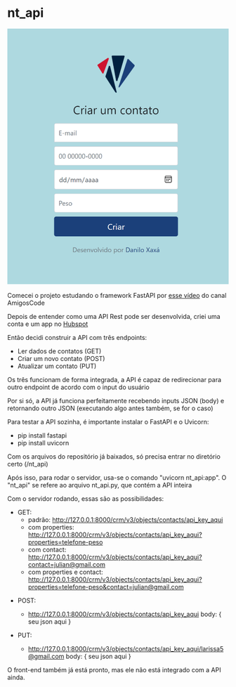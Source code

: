 # nt_api

<img src="https://github.com/Danilo-Xaxa/nt_api/blob/main/screenshot.png"/>

Comecei o projeto estudando o framework FastAPI por [esse vídeo](https://www.youtube.com/watch?v=GN6ICac3OXY) do canal AmigosCode

Depois de entender como uma API Rest pode ser desenvolvida, criei uma conta e um app no [Hubspot](https://www.hubspot.com/)

Então decidi construir a API com três endpoints:
- Ler dados de contatos (GET)
- Criar um novo contato (POST)
- Atualizar um contato (PUT)

Os três funcionam de forma integrada, a API é capaz de redirecionar para outro endpoint de acordo com o input do usuário

Por si só, a API já funciona perfeitamente recebendo inputs JSON (body) e retornando outro JSON (executando algo antes também, se for o caso)

Para testar a API sozinha, é importante instalar o FastAPI e o Uvicorn:
- pip install fastapi
- pip install uvicorn

Com os arquivos do repositório já baixados, só precisa entrar no diretório certo (/nt_api)

Após isso, para rodar o servidor, usa-se o comando "uvicorn nt_api:app". O "nt_api" se refere ao arquivo nt_api.py, que contém a API inteira

Com o servidor rodando, essas são as possibilidades:
* GET:
    * padrão: http://127.0.0.1:8000/crm/v3/objects/contacts/api_key_aqui
    * com properties: http://127.0.0.1:8000/crm/v3/objects/contacts/api_key_aqui?properties=telefone-peso
    * com contact: http://127.0.0.1:8000/crm/v3/objects/contacts/api_key_aqui?contact=julian@gmail.com
    * com properties e contact: http://127.0.0.1:8000/crm/v3/objects/contacts/api_key_aqui?properties=telefone-peso&contact=julian@gmail.com

- POST:
    * http://127.0.0.1:8000/crm/v3/objects/contacts/api_key_aqui
    body: {
        seu json aqui
    }

- PUT:
    * http://127.0.0.1:8000/crm/v3/objects/contacts/api_key_aqui/larissa5@gmail.com
    body: {
        seu json aqui
    }

O front-end também já está pronto, mas ele não está integrado com a API ainda.
